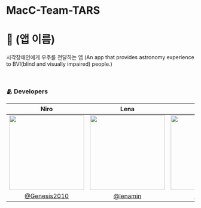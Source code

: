# MacC-Team-TARS

# 📱 (앱 이름)
시각장애인에게 우주를 전달하는 앱 (An app that provides astronomy experience to BVI(blind and visually impaired) people.)

<br/>

### 🫂 Developers

|Niro|Lena|Oz|Ayden|Sohni|Colli|Jerry|
|:-:|:-:|:-:|:-:|:-:|:-:|:-:|
|<img src="https://github.com/Genesis2010.png" width="200">|<img src="https://github.com/lenamin.png" width="200">|<img src="https://github.com/glitterer.png" width="200">|<img src = "https://github.com/DoAY9.png" width="200">|<img src="https://github.com/HeejiSohn.png" width="200">|<img src="https://github.com/SohyeonKim-dev.png" width="200">|<img src="https://github.com/YoonyoungL.png" width="200">|
|[@Genesis2010](https://github.com/Genesis2010)|[@lenamin](https://github.com/lenamin)|[@glitterer](https://github.com/glitterer)|[@DoAY9](https://github.com/DoAY9)|[HeejiSohn](https://github.com/HeejiSohn)|[@SohyeonKim-dev](https://github.com/SohyeonKim-dev)|[@YoonyoungL](https://github.com/YoonyoungL)|
